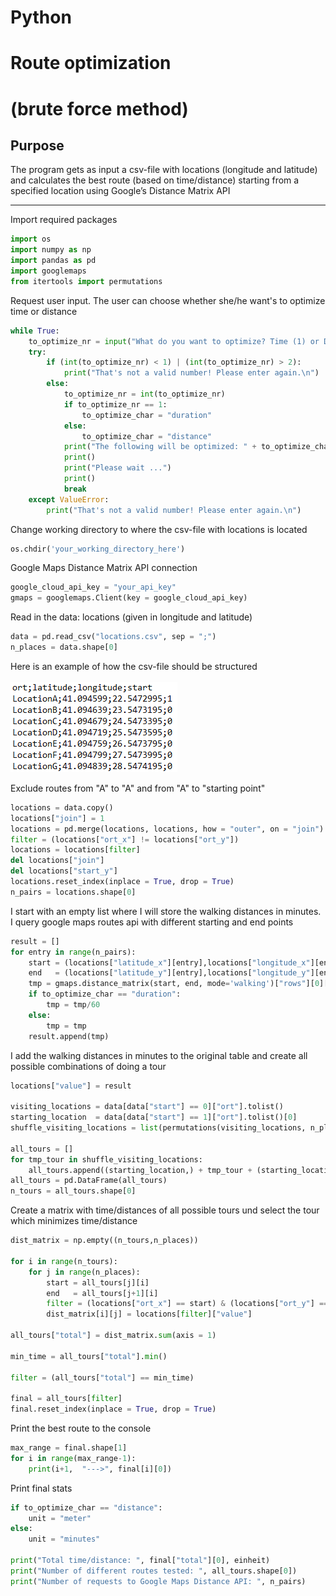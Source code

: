 # Python<br>

# Route optimization 
# (brute force method)

## Purpose

The program gets as input a csv-file with locations (longitude and latitude) and calculates the best route (based on time/distance) starting from a specified location using Google’s Distance Matrix API

---

Import required packages

```python
import os
import numpy as np
import pandas as pd
import googlemaps
from itertools import permutations
```

Request user input. The user can choose whether she/he want's to optimize time or distance

```python
while True:
    to_optimize_nr = input("What do you want to optimize? Time (1) or Distance (2)? Input: ")
    try:
        if (int(to_optimize_nr) < 1) | (int(to_optimize_nr) > 2):
            print("That's not a valid number! Please enter again.\n")
        else:
            to_optimize_nr = int(to_optimize_nr)
            if to_optimize_nr == 1:
                to_optimize_char = "duration"
            else:
                to_optimize_char = "distance"
            print("The following will be optimized: " + to_optimize_char)
            print()
            print("Please wait ...")
            print()
            break
    except ValueError:
        print("That's not a valid number! Please enter again.\n")
```

Change working directory to where the csv-file with locations is located
```python
os.chdir('your_working_directory_here')
```

Google Maps Distance Matrix API connection
```python
google_cloud_api_key = "your_api_key"
gmaps = googlemaps.Client(key = google_cloud_api_key)
```

Read in the data: locations (given in longitude and latitude)
```python
data = pd.read_csv("locations.csv", sep = ";")
n_places = data.shape[0]
```

Here is an example of how the csv-file should be structured<br><br>
<img src="images/python_route_optimization_sample_csv.png?raw=true"/>


Exclude routes from "A" to "A" and from "A" to "starting point"
```python
locations = data.copy()
locations["join"] = 1
locations = pd.merge(locations, locations, how = "outer", on = "join")
filter = (locations["ort_x"] != locations["ort_y"])
locations = locations[filter]
del locations["join"]
del locations["start_y"]
locations.reset_index(inplace = True, drop = True)
n_pairs = locations.shape[0]
```

I start with an empty list where I will store the walking distances in minutes.<br>
I query google maps routes api with different starting and end points
```python
result = []
for entry in range(n_pairs):
    start = (locations["latitude_x"][entry],locations["longitude_x"][entry])
    end   = (locations["latitude_y"][entry],locations["longitude_y"][entry])
    tmp = gmaps.distance_matrix(start, end, mode='walking')["rows"][0]["elements"][0][to_optimize_char]["value"]
    if to_optimize_char == "duration":
        tmp = tmp/60
    else:
        tmp = tmp
    result.append(tmp)
```
    
I add the walking distances in minutes to the original table and create all possible combinations of doing a tour
```python
locations["value"] = result

visiting_locations = data[data["start"] == 0]["ort"].tolist()
starting_location  = data[data["start"] == 1]["ort"].tolist()[0]
shuffle_visiting_locations = list(permutations(visiting_locations, n_places -1))

all_tours = []
for tmp_tour in shuffle_visiting_locations:
    all_tours.append((starting_location,) + tmp_tour + (starting_location,))
all_tours = pd.DataFrame(all_tours)
n_tours = all_tours.shape[0]
```
Create a matrix with time/distances of all possible tours und select the tour which minimizes time/distance
```python
dist_matrix = np.empty((n_tours,n_places))

for i in range(n_tours):
    for j in range(n_places):
        start = all_tours[j][i]
        end   = all_tours[j+1][i]
        filter = (locations["ort_x"] == start) & (locations["ort_y"] == end)
        dist_matrix[i][j] = locations[filter]["value"]
        
all_tours["total"] = dist_matrix.sum(axis = 1)

min_time = all_tours["total"].min()

filter = (all_tours["total"] == min_time)

final = all_tours[filter]
final.reset_index(inplace = True, drop = True)
```
Print the best route to the console
```python
max_range = final.shape[1]
for i in range(max_range-1):
    print(i+1,  "--->", final[i][0])
```
Print final stats
```python
if to_optimize_char == "distance":
    unit = "meter"
else:
    unit = "minutes"

print("Total time/distance: ", final["total"][0], einheit)
print("Number of different routes tested: ", all_tours.shape[0])
print("Number of requests to Google Maps Distance API: ", n_pairs)
```
